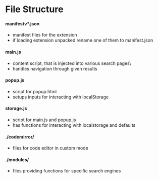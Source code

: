 # File Structure
#### manifestv*.json
- manifest files for the extension
- if loading extension unpacked rename one of them to manifest.json
#### main.js
- content script, that is injected into various search pages\
- handles navigation through given results
#### popup.js
- script for popup.html
- setups inputs for interacting with localStorage
#### storage.js
- script for main.js and popup.js
- has functions for interacting with localstorage and defaults

#### ./codemirror/
- files for code editor in custom mode

#### ./modules/
- files providing functions for specific search engines